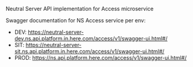 Neutral Server API implementation for Access microservice

Swagger documentation for NS Access service per env:

- DEV: https://neutral-server-dev.ns.api.platform.in.here.com/access/v1/swagger-ui.html#/
- SIT: https://neutral-server-sit.ns.api.platform.in.here.com/access/v1/swagger-ui.html#/
- PROD: https://ns.api.platform.here.com/access/v1/swagger-ui.html#/
